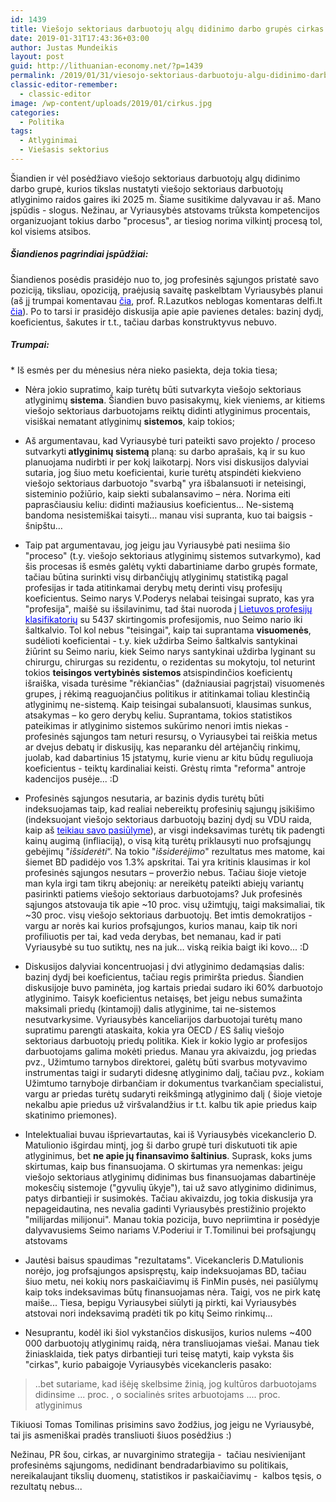 ```yaml
---
id: 1439
title: Viešojo sektoriaus darbuotojų algų didinimo darbo grupės cirkas
date: 2019-01-31T17:43:36+03:00
author: Justas Mundeikis
layout: post
guid: http://lithuanian-economy.net/?p=1439
permalink: /2019/01/31/viesojo-sektoriaus-darbuotoju-algu-didinimo-darbo-grupes-cirkas/
classic-editor-remember:
  - classic-editor
image: /wp-content/uploads/2019/01/cirkus.jpg
categories:
  - Politika
tags:
  - Atlyginimai
  - Viešasis sektorius
---
```

Šiandien ir vėl posėdžiavo viešojo sektoriaus darbuotojų algų didinimo darbo grupė, kurios tikslas nustatyti viešojo sektoriaus darbuotojų atlyginimo raidos gaires iki 2025 m. Šiame susitikime dalyvavau ir aš. Mano įspūdis - slogus. Nežinau, ar Vyriausybės atstovams trūksta kompetencijos organizuojant tokius darbo "procesus", ar tiesiog norima vilkintį procesą tol, kol visiems atsibos.
<h5>Šiandienos pagrindiai įspūdžiai:</h5>
<!--more-->Šiandienos posėdis prasidėjo nuo to, jog profesinės sąjungos pristatė savo poziciją, tiksliau, opoziciją, praėjusią savaitę paskelbtam Vyriausybės planui (aš jį trumpai komentavau <a href="http://lithuanian-economy.net/2019/01/25/vyriausybes-patycios-is-viesojo-sektoriaus-darbuotoju/" target="_blank" rel="noopener"><span style="color: #0000ff;">čia</span></a>, prof. R.Lazutkos neblogas komentaras delfi.lt <a href="https://www.delfi.lt/news/ringas/lit/romas-lazutka-viesojo-sektoriaus-algu-nedidinimo-strategija.d?id=80241467" target="_blank" rel="noopener"><span style="color: #0000ff;">čia</span></a>).
Po to tarsi ir prasidėjo diskusija apie apie pavienes detales: bazinį dydį, koeficientus, šakutes ir t.t., tačiau darbas konstruktyvus nebuvo.
<h5>Trumpai:</h5>
* Iš esmės per du mėnesius nėra nieko pasiekta, deja tokia tiesa;

* Nėra jokio supratimo, kaip turėtų būti sutvarkyta viešojo sektoriaus atlyginimų <strong>sistema</strong>. Šiandien buvo pasisakymų, kiek vieniems, ar kitiems viešojo sektoriaus darbuotojams reiktų didinti atlyginimus procentais, visiškai nematant atlyginimų <strong>sistemos</strong>, kaip tokios;

* Aš argumentavau, kad Vyriausybė turi pateikti savo projekto / proceso sutvarkyti<strong> atlyginimų sistemą</strong> planą: su darbo aprašais, ką ir su kuo planuojama nudirbti ir per kokį laikotarpį. Nors visi diskusijos dalyviai sutaria, jog šiuo metu koeficientai, kurie turėtų atspindėti kiekvieno viešojo sektoriaus darbuotojo "svarbą" yra išbalansuoti ir neteisingi, sisteminio požiūrio, kaip siekti subalansavimo – nėra. Norima eiti paprasčiausiu keliu: didinti mažiausius koeficientus… Ne-sistemą bandoma nesistemiškai taisyti… manau visi supranta, kuo tai baigsis - šnipštu…

* Taip pat argumentavau, jog jeigu jau Vyriausybė pati nesiima šio "proceso" (t.y. viešojo sektoriaus atlyginimų sistemos sutvarkymo), kad šis procesas iš esmės galėtų vykti dabartiniame darbo grupės formate, tačiau būtina surinkti visų dirbančiųjų atlyginimų statistiką pagal profesijas ir tada atitinkamai derybų metų derinti visų profesijų koeficientus.
Seimo narys V.Poderys nelabai teisingai suprato, kas yra "profesija", maišė su išsilavinimu, tad štai nuoroda į <a href="http://profesijuklasifikatorius.lt/?q=lt/profesijos_list" target="_blank" rel="noopener"><span style="color: #0000ff;">Lietuvos profesijų klasifikatorių</span></a> su 5437 skirtingomis profesijomis, nuo Seimo nario iki šaltkalvio.
Tol kol nebus "teisingai", kaip tai suprantama <strong>visuomenės</strong>, sudėlioti koeficientai - t.y. kiek uždirba Seimo šaltkalvis santykinai žiūrint su Seimo nariu, kiek Seimo narys santykinai uždirba lyginant su chirurgu, chirurgas su rezidentu, o rezidentas su mokytoju, tol neturint tokios <strong>teisingos vertybinės sistemos </strong>atsispindinčios koeficientų išraiška, visada turėsime "rėkiančias" (dažniausiai pagrįstai) visuomenės grupes, į rėkimą reaguojančius politikus ir atitinkamai toliau klestinčią atlyginimų ne-sistemą.
Kaip teisingai subalansuoti, klausimas sunkus, atsakymas – ko gero derybų keliu. Suprantama, tokios statistikos pateikimas ir atlyginimo sistemos sukūrimo nenori imtis niekas - profesinės sąjungos tam neturi resursų, o Vyriausybei tai reiškia metus ar dvejus debatų ir diskusijų, kas neparanku dėl artėjančių rinkimų, juolab, kad dabartinius 15 įstatymų, kurie vienu ar kitu būdų reguliuoja koeficientus - teiktų kardinaliai keisti. Grėstų rimta "reforma" antroje kadencijos pusėje... :D

* Profesinės sąjungos nesutaria, ar bazinis dydis turėtų būti indeksuojamas taip, kad realiai nebereiktų profesinių sąjungų įsikišimo (indeksuojant viešojo sektoriaus darbuotojų bazinį dydį su VDU raida, kaip aš <a href="http://lithuanian-economy.net/2018/12/17/valstybes-tarnautoju-pareigines-algos-bazinio-dydzio-vtpabd-indeksavimo-metodika/" target="_blank" rel="noopener"><span style="color: #0000ff;">teikiau savo pasiūlyme</span></a>), ar visgi indeksavimas turėtų tik padengti kainų augimą (infliaciją), o visą kitą turėtų priklausyti nuo profsąjungų gebėjimų "<em>išsiderėti</em>“. Na tokio "<em>išsiderėjimo</em>" rezultatus mes matome, kai šiemet BD padidėjo vos 1.3% apskritai.
Tai yra kritinis klausimas ir kol profesinės sąjungos nesutars – proveržio nebus. Tačiau šioje vietoje man kyla irgi tam tikrų abejonių: ar nereikėtų pateikti abiejų variantų pasirinkti patiems viešojo sektoriaus darbuotojams? Juk profesinės sąjungos atstovauja tik apie ~10 proc. visų užimtųjų, taigi maksimaliai, tik ~30 proc. visų viešojo sektoriaus darbuotojų. Bet imtis demokratijos - vargu ar norės kai kurios profsąjungos, kurios manau, kaip tik nori profiliuotis per tai, kad veda derybas, bet nemanau, kad ir pati Vyriausybė su tuo sutiktų, nes na juk… viską reikia baigt iki kovo... :D

* Diskusijos dalyviai koncentruojasi į dvi atlyginimo dedamąsias dalis: bazinį dydį bei koeficientus, tačiau regis primiršta priedus. Šiandien diskusijoje buvo paminėta, jog kartais priedai sudaro iki 60% darbuotojo atlyginimo. Taisyk koeficientus netaisęs, bet jeigu nebus sumažinta maksimali priedų (kintamoji) dalis atlyginime, tai ne-sistemos nesutvarkysime. Vyriausybės kanceliarijos darbuotojai turėtų mano supratimu parengti ataskaita, kokia yra OECD / ES šalių viešojo sektoriaus darbuotojų priedų politika. Kiek ir kokio lygio ar profesijos darbuotojams galima mokėti priedus. Manau yra akivaizdu, jog priedas pvz., Užimtumo tarnybos direktorei, galėtų būti svarbus motyvavimo instrumentas taigi ir sudaryti didesnę atlyginimo dalį, tačiau pvz., kokiam Užimtumo tarnyboje dirbančiam ir dokumentus tvarkančiam specialistui, vargu ar priedas turėtų sudaryti reikšmingą atlyginimo dalį ( šioje vietoje nekalbu apie priedus už viršvalandžius ir t.t. kalbu tik apie priedus kaip skatinimo priemones).

* Intelektualiai buvau išprievartautas, kai iš Vyriausybės vicekanclerio D. Matulionio išgirdau mintį, jog ši darbo grupė turi diskutuoti tik apie atlyginimus, bet <strong>ne apie jų finansavimo šaltinius</strong>. Suprask, koks jums skirtumas, kaip bus finansuojama. O skirtumas yra nemenkas: jeigu viešojo sektoriaus atlyginimų didinimas bus finansuojamas dabartinėje mokesčių sistemoje ("gyvulių ūkyje"), tai už savo atlyginimo didinimus, patys dirbantieji ir susimokės. Tačiau akivaizdu, jog tokia diskusija yra nepageidautina, nes nevalia gadinti Vyriausybės prestižinio projekto "milijardas milijonui". Manau tokia pozicija, buvo nepriimtina ir posėdyje dalyvavusiems Seimo nariams V.Poderiui ir T.Tomilinui bei profsąjungų atstovams

* Jautėsi baisus spaudimas "rezultatams". Vicekancleris D.Matulionis norėjo, jog profsąjungos apsispręstų, kaip indeksuojamas BD, tačiau šiuo metu, nei kokių nors paskaičiavimų iš FinMin pusės, nei pasiūlymų kaip toks indeksavimas būtų finansuojamas nėra. Taigi, vos ne pirk katę maiše... Tiesa, bepigu Vyriausybei siūlyti ją pirkti, kai Vyriausybės atstovai nori indeksavimą pradėti tik po kitų Seimo rinkimų...

* Nesuprantu, kodėl iki šiol vykstančios diskusijos, kurios nulems ~400 000 darbuotojų atlyginimų raidą, nėra transliuojamas viešai. Manau tiek žiniasklaida, tiek patys dirbantieji turi teisę matyti, kaip vyksta šis "cirkas", kurio pabaigoje Vyriausybės vicekancleris pasako:
<blockquote>..bet sutariame, kad išėję skelbsime žinią, jog kultūros darbuotojams didinsime ... proc. , o socialinės srites arbuotojams .... proc. atlyginimus</blockquote>
Tikiuosi Tomas Tomilinas prisimins savo žodžius, jog jeigu ne Vyriausybė, tai jis asmeniškai pradės transliuoti šiuos posėdžius :)

Nežinau, PR šou, cirkas, ar nuvarginimo strategija -  tačiau nesivienijant profesinėms sąjungoms, nedidinant bendradarbiavimo su politikais, nereikalaujant tikslių duomenų, statistikos ir paskaičiavimų -  kalbos tęsis, o rezultatų nebus...